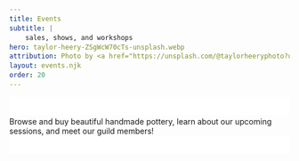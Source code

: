 ```yaml
---
title: Events
subtitle: |
    sales, shows, and workshops
hero: taylor-heery-ZSgWcW70cTs-unsplash.webp
attribution: Photo by <a href="https://unsplash.com/@taylorheeryphoto?utm_content=creditCopyText&utm_medium=referral&utm_source=unsplash">Taylor Heery</a> on <a href="https://unsplash.com/photos/brown-and-gray-metal-tool-ZSgWcW70cTs?utm_content=creditCopyText&utm_medium=referral&utm_source=unsplash">Unsplash</a>
layout: events.njk
order: 20
---
```


<div class="lede">
<img src="/statics/curve.svg" class="curve" inline>
    <section>
    Browse and buy beautiful handmade pottery,
    learn about our upcoming sessions, and
    meet our guild members!
    </section>
<img src="/statics/curve.svg" class="curve" inline>
</div>